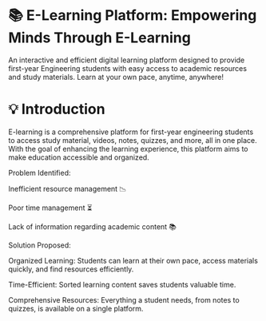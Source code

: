 # 📚 E-Learning Platform: Empowering Minds Through E-Learning

  An interactive and efficient digital learning platform designed to provide first-year Engineering students with easy access to academic resources and study materials. Learn at your own pace, anytime, anywhere!

  
# 💡 Introduction

  E-learning is a comprehensive platform for first-year engineering students to access study material, videos, notes, quizzes, and more, all in one place. With the goal of enhancing the learning experience, this platform aims to make education accessible and organized.

  
  Problem Identified:
  
  Inefficient resource management 📉
  
  Poor time management ⏳
  
  Lack of information regarding academic content 📚
  
  
  Solution Proposed:
  
  Organized Learning: Students can learn at their own pace, access materials quickly, and find resources efficiently.
  
  Time-Efficient: Sorted learning content saves students valuable time.
  
  Comprehensive Resources: Everything a student needs, from notes to quizzes, is available on a single platform.
